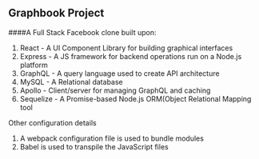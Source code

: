 ## Graphbook Project

####A Full Stack Facebook clone built upon:
1) React - A UI Component Library for building graphical interfaces
2) Express - A JS framework for backend operations run on a Node.js platform
3) GraphQL - A query language used to create API architecture
4) MySQL - A Relational database
5) Apollo - Client/server for managing GraphQL and caching
6) Sequelize - A Promise-based Node.js ORM(Object Relational Mapping tool

Other configuration details
1) A webpack configuration file is used to bundle modules
2) Babel is used to transpile the JavaScript files